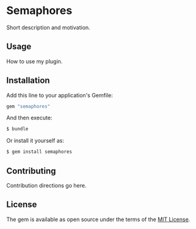 # Semaphores
Short description and motivation.

## Usage
How to use my plugin.

## Installation
Add this line to your application's Gemfile:

```ruby
gem "semaphores"
```

And then execute:
```bash
$ bundle
```

Or install it yourself as:
```bash
$ gem install semaphores
```

## Contributing
Contribution directions go here.

## License
The gem is available as open source under the terms of the [MIT License](https://opensource.org/licenses/MIT).
